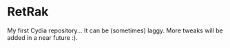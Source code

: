 # RetRak
My first Cydia repository... It can be (sometimes) laggy. More tweaks will be added in a near future :).
